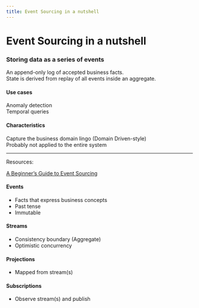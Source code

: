 ```yaml
---
title: Event Sourcing in a nutshell
---
```


# Event Sourcing in a nutshell
### Storing data as a series of events




<div class="grid grid-cols-2 gap-12">
<div>

An append-only log of accepted business facts.\
State is derived from replay of all events inside an aggregate.

#### Use cases
Anomaly detection\
Temporal queries


#### Characteristics
Capture the business domain lingo (Domain Driven-style)\
Probably not applied to the entire system



<hr />
Resources:

[A Beginner’s Guide to Event Sourcing](https://www.eventstore.com/event-sourcing)

</div>
<div>

#### Events
 - Facts that express business concepts
 - Past tense
 - Immutable

#### Streams
 - Consistency boundary (Aggregate)
 - Optimistic concurrency


#### Projections
 - Mapped from stream(s)

#### Subscriptions
 - Observe stream(s) and publish


</div>
</div>


